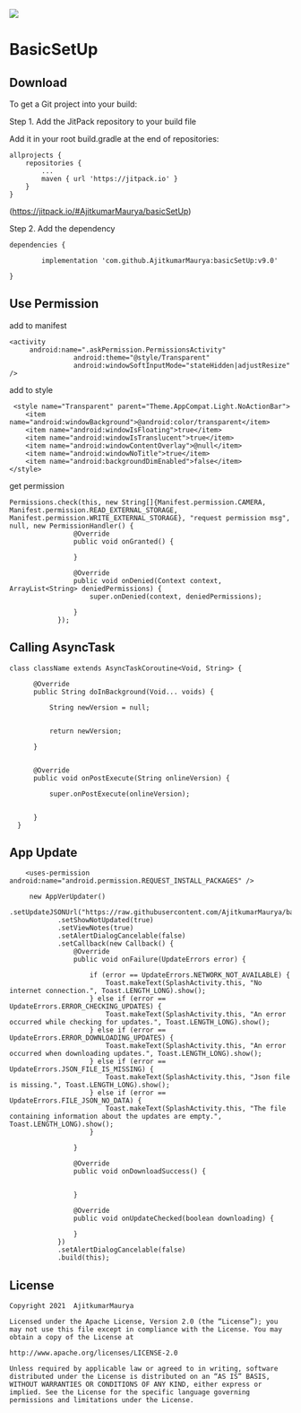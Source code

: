[![](https://jitpack.io/v/AjitkumarMaurya/basicSetUp.svg)](https://jitpack.io/#AjitkumarMaurya/basicSetUp)

BasicSetUp
============


Download
--------

To get a Git project into your build:

Step 1. Add the JitPack repository to your build file

Add it in your root build.gradle at the end of repositories:

    allprojects {
		repositories {
			...
			maven { url 'https://jitpack.io' }
		}
	}
	



(https://jitpack.io/#AjitkumarMaurya/basicSetUp)	
	
Step 2. Add the dependency

    dependencies {
    
	        implementation 'com.github.AjitkumarMaurya:basicSetUp:v9.0'
	      	   
	}
	

	
Use Permission
----------

add to manifest

    <activity
         android:name=".askPermission.PermissionsActivity"
                    android:theme="@style/Transparent"
                    android:windowSoftInputMode="stateHidden|adjustResize" />


add to style

     <style name="Transparent" parent="Theme.AppCompat.Light.NoActionBar">
        <item name="android:windowBackground">@android:color/transparent</item>
        <item name="android:windowIsFloating">true</item>
        <item name="android:windowIsTranslucent">true</item>
        <item name="android:windowContentOverlay">@null</item>
        <item name="android:windowNoTitle">true</item>
        <item name="android:backgroundDimEnabled">false</item>
    </style>

get permission

    Permissions.check(this, new String[]{Manifest.permission.CAMERA, Manifest.permission.READ_EXTERNAL_STORAGE, Manifest.permission.WRITE_EXTERNAL_STORAGE}, "request permission msg", null, new PermissionHandler() {
                    @Override
                    public void onGranted() {

                    }

                    @Override
                    public void onDenied(Context context, ArrayList<String> deniedPermissions) {
                        super.onDenied(context, deniedPermissions);

                    }
                });
                
Calling AsyncTask
-----------

    class className extends AsyncTaskCoroutine<Void, String> {
  
          @Override
          public String doInBackground(Void... voids) {
  
              String newVersion = null;
  
              
              return newVersion;
  
          }
  
  
          @Override
          public void onPostExecute(String onlineVersion) {
  
              super.onPostExecute(onlineVersion);
  
            
          }
      }


App Update
-----------    
	    <uses-permission android:name="android.permission.REQUEST_INSTALL_PACKAGES" />

         new AppVerUpdater()
                .setUpdateJSONUrl("https://raw.githubusercontent.com/AjitkumarMaurya/backend/master/vidupdate.json")
                .setShowNotUpdated(true)
                .setViewNotes(true)
                .setAlertDialogCancelable(false)
                .setCallback(new Callback() {
                    @Override
                    public void onFailure(UpdateErrors error) {

                        if (error == UpdateErrors.NETWORK_NOT_AVAILABLE) {
                            Toast.makeText(SplashActivity.this, "No internet connection.", Toast.LENGTH_LONG).show();
                        } else if (error == UpdateErrors.ERROR_CHECKING_UPDATES) {
                            Toast.makeText(SplashActivity.this, "An error occurred while checking for updates.", Toast.LENGTH_LONG).show();
                        } else if (error == UpdateErrors.ERROR_DOWNLOADING_UPDATES) {
                            Toast.makeText(SplashActivity.this, "An error occurred when downloading updates.", Toast.LENGTH_LONG).show();
                        } else if (error == UpdateErrors.JSON_FILE_IS_MISSING) {
                            Toast.makeText(SplashActivity.this, "Json file is missing.", Toast.LENGTH_LONG).show();
                        } else if (error == UpdateErrors.FILE_JSON_NO_DATA) {
                            Toast.makeText(SplashActivity.this, "The file containing information about the updates are empty.", Toast.LENGTH_LONG).show();
                        }

                    }

                    @Override
                    public void onDownloadSuccess() {


                    }

                    @Override
                    public void onUpdateChecked(boolean downloading) {

                    }
                })
                .setAlertDialogCancelable(false)
                .build(this);


License
-------
	
    Copyright 2021  AjitkumarMaurya
    
    Licensed under the Apache License, Version 2.0 (the “License”); you may not use this file except in compliance with the License. You may obtain a copy of the License at 
   
    http://www.apache.org/licenses/LICENSE-2.0 
   
    Unless required by applicable law or agreed to in writing, software distributed under the License is distributed on an “AS IS” BASIS, WITHOUT WARRANTIES OR CONDITIONS OF ANY KIND, either express or implied. See the License for the specific language governing permissions and limitations under the License.

